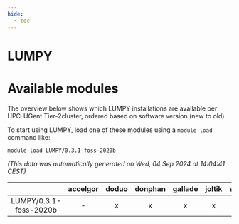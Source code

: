 ```yaml
---
hide:
  - toc
---
```


LUMPY
=====

# Available modules


The overview below shows which LUMPY installations are available per HPC-UGent Tier-2cluster, ordered based on software version (new to old).

To start using LUMPY, load one of these modules using a `module load` command like:

```shell
module load LUMPY/0.3.1-foss-2020b
```

*(This data was automatically generated on Wed, 04 Sep 2024 at 14:04:41 CEST)*  

| |accelgor|doduo|donphan|gallade|joltik|shinx|skitty|
| :---: | :---: | :---: | :---: | :---: | :---: | :---: | :---: |
|LUMPY/0.3.1-foss-2020b|-|x|x|x|x|-|x|
